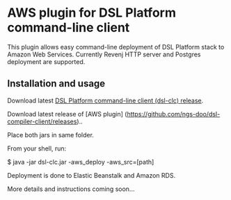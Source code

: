 # AWS plugin for DSL Platform command-line client

This plugin allows easy command-line deployment of DSL Platform stack to Amazon Web Services.
Currently Revenj HTTP server and Postgres deployment are supported.

## Installation and usage

Download latest [DSL Platform command-line client (dsl-clc) release](https://github.com/ngs-doo/dsl-compiler-clientreleases).

Download latest release of [AWS plugin] (https://github.com/ngs-doo/dsl-compiler-client/releases)..

Place both jars in same folder.

From your shell, run:

$ java -jar dsl-clc.jar -aws_deploy -aws_src=[path]

Deployment is done to Elastic Beanstalk and Amazon RDS.

More details and instructions coming soon...
